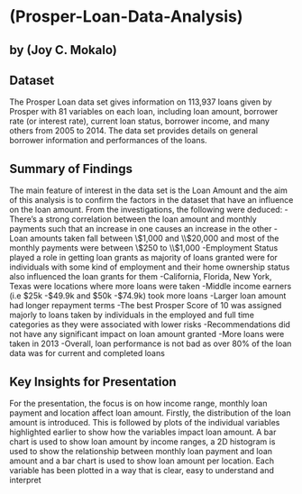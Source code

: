 # (Prosper-Loan-Data-Analysis)
## by (Joy C. Mokalo)


## Dataset

The Prosper Loan data set gives information on 113,937 loans given by Prosper with 81 variables on each loan, including loan amount, borrower rate (or interest rate), current loan status, borrower income, and many others from 2005 to 2014. The data set provides details on general borrower information and performances of the loans.


## Summary of Findings

The main feature of interest in the data set is the Loan Amount and the aim of this analysis is to confirm the factors in the dataset that have an influence on the loan amount.
From the investigations, the following were deduced:
-There’s a strong correlation between the loan amount and monthly payments such that an increase in one causes an increase in the other
-Loan amounts taken fall between \\$1,000 and \\$20,000 and most of the monthly payments were between \\$250 to \\$1,000
-Employment Status played a role in getting loan grants as majority of loans granted were for individuals with some kind of employment and their home ownership status also influenced the loan grants for them
-California, Florida, New York, Texas were locations where more loans were taken
-Middle income earners (i.e \$25k -\$49.9k and \$50k -\$74.9k) took more loans
-Larger loan amount had longer repayment terms 
-The best Prosper Score of 10 was assigned majorly to loans taken by individuals in the employed and full time categories as they were associated with lower risks
-Recommendations did not have any significant impact on loan amount granted 
-More loans were taken in 2013
-Overall, loan performance is not bad as over 80% of the loan data was for current and completed loans 



## Key Insights for Presentation
For the presentation, the focus is on how income range, monthly loan payment and location affect loan amount. Firstly, the distribution of the loan amount is introduced. This is followed by plots of the individual variables highlighted earlier to show how the variables impact loan amount. 
A bar chart is used to show loan amount by income ranges, a 2D histogram is used to show the relationship between monthly loan payment and loan amount and a bar chart is used to show loan amount per location. Each variable has been plotted in a way that is clear, easy to understand and interpret
